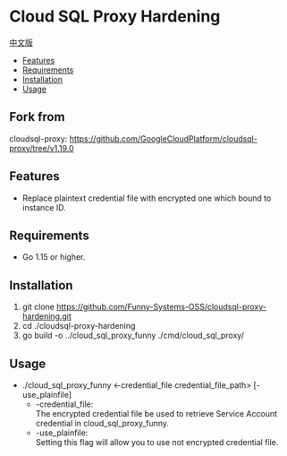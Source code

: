 
# Cloud SQL Proxy Hardening

[中文版](https://github.com/Funny-Systems-OSS/CloudSQL-Proxy-Hardening/blob/master/README.zh.md)

+ [Features](#Features)
+ [Requirements](#Requirements)
+ [Installation](#Installation)
+ [Usage](#Usage)
## Fork from
cloudsql-proxy: https://github.com/GoogleCloudPlatform/cloudsql-proxy/tree/v1.19.0
## Features
+ Replace plaintext credential file with encrypted one which bound to instance ID.
## Requirements
+ Go 1.15 or higher.
## Installation
1. git clone https://github.com/Funny-Systems-OSS/cloudsql-proxy-hardening.git
2. cd ./cloudsql-proxy-hardening
3. go build -o ../cloud_sql_proxy_funny ./cmd/cloud_sql_proxy/
## Usage
+ ./cloud_sql_proxy_funny <-credential_file credential_file_path> [-use_plainfile]
  + -credential_file:\
    The encrypted credential file be used to retrieve Service Account credential in cloud_sql_proxy_funny.
  + -use_plainfile:\
    Setting this flag will allow you to use not encrypted credential file.
